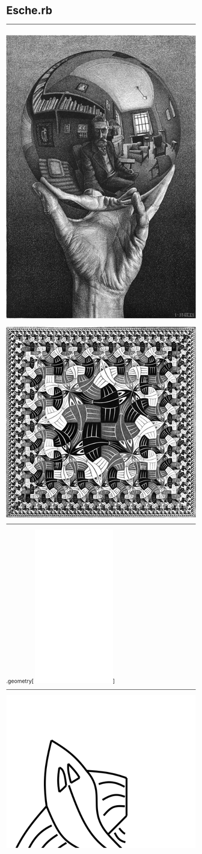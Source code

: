 # Esche.rb

---

![Hand with reflecting sphere; Escher](image/hand-with-reflecting-sphere.jpg)
---

![Square Limit; Escher](image/square-limit.jpg)

---

.geometry[
![Letter d](image/d.svg)]

---

![Fish](image/fish.svg)
